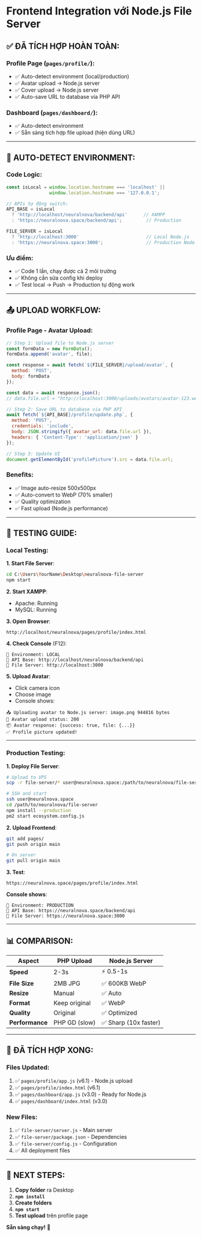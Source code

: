 # Frontend Integration với Node.js File Server

## ✅ **ĐÃ TÍCH HỢP HOÀN TOÀN**:

### **Profile Page** (`pages/profile/`):
- ✅ Auto-detect environment (local/production)
- ✅ Avatar upload → Node.js server
- ✅ Cover upload → Node.js server
- ✅ Auto-save URL to database via PHP API

### **Dashboard** (`pages/dashboard/`):
- ✅ Auto-detect environment
- ✅ Sẵn sàng tích hợp file upload (hiện dùng URL)

---

## 🔧 **AUTO-DETECT ENVIRONMENT**:

### **Code Logic**:
```javascript
const isLocal = window.location.hostname === 'localhost' || 
                window.location.hostname === '127.0.0.1';

// APIs tự động switch:
API_BASE = isLocal 
  ? 'http://localhost/neuralnova/backend/api'      // XAMPP
  : 'https://neuralnova.space/backend/api';         // Production

FILE_SERVER = isLocal
  ? 'http://localhost:3000'                         // Local Node.js
  : 'https://neuralnova.space:3000';                // Production Node.js
```

### **Ưu điểm**:
- ✅ Code 1 lần, chạy được cả 2 môi trường
- ✅ Không cần sửa config khi deploy
- ✅ Test local → Push → Production tự động work

---

## 📤 **UPLOAD WORKFLOW**:

### **Profile Page - Avatar Upload**:

```javascript
// Step 1: Upload file to Node.js server
const formData = new FormData();
formData.append('avatar', file);

const response = await fetch(`${FILE_SERVER}/upload/avatar`, {
  method: 'POST',
  body: formData
});

const data = await response.json();
// data.file.url = "http://localhost:3000/uploads/avatars/avatar-123.webp"

// Step 2: Save URL to database via PHP API
await fetch(`${API_BASE}/profile/update.php`, {
  method: 'POST',
  credentials: 'include',
  body: JSON.stringify({ avatar_url: data.file.url }),
  headers: { 'Content-Type': 'application/json' }
});

// Step 3: Update UI
document.getElementById('profilePicture').src = data.file.url;
```

### **Benefits**:
- ✅ Image auto-resize 500x500px
- ✅ Auto-convert to WebP (70% smaller)
- ✅ Quality optimization
- ✅ Fast upload (Node.js performance)

---

## 🎯 **TESTING GUIDE**:

### **Local Testing**:

**1. Start File Server**:
```bash
cd C:\Users\YourName\Desktop\neuralnova-file-server
npm start
```

**2. Start XAMPP**:
- Apache: Running
- MySQL: Running

**3. Open Browser**:
```
http://localhost/neuralnova/pages/profile/index.html
```

**4. Check Console** (F12):
```
🔧 Environment: LOCAL
🔗 API Base: http://localhost/neuralnova/backend/api
📁 File Server: http://localhost:3000
```

**5. Upload Avatar**:
- Click camera icon
- Choose image
- Console shows:
```
📤 Uploading avatar to Node.js server: image.png 944816 bytes
📡 Avatar upload status: 200
📦 Avatar response: {success: true, file: {...}}
✅ Profile picture updated!
```

---

### **Production Testing**:

**1. Deploy File Server**:
```bash
# Upload to VPS
scp -r file-server/* user@neuralnova.space:/path/to/neuralnova/file-server/

# SSH and start
ssh user@neuralnova.space
cd /path/to/neuralnova/file-server
npm install --production
pm2 start ecosystem.config.js
```

**2. Upload Frontend**:
```bash
git add pages/
git push origin main

# On server
git pull origin main
```

**3. Test**:
```
https://neuralnova.space/pages/profile/index.html
```

**Console shows**:
```
🔧 Environment: PRODUCTION
🔗 API Base: https://neuralnova.space/backend/api
📁 File Server: https://neuralnova.space:3000
```

---

## 📊 **COMPARISON**:

| Aspect | PHP Upload | Node.js Server |
|--------|-----------|----------------|
| **Speed** | 2-3s | ⚡ 0.5-1s |
| **File Size** | 2MB JPG | ✅ 600KB WebP |
| **Resize** | Manual | ✅ Auto |
| **Format** | Keep original | ✅ WebP |
| **Quality** | Original | ✅ Optimized |
| **Performance** | PHP GD (slow) | ✅ Sharp (10x faster) |

---

## 🎉 **ĐÃ TÍCH HỢP XONG**:

### **Files Updated**:
1. ✅ `pages/profile/app.js` (v6.1) - Node.js upload
2. ✅ `pages/profile/index.html` (v6.1)
3. ✅ `pages/dashboard/app.js` (v3.0) - Ready for Node.js
4. ✅ `pages/dashboard/index.html` (v3.0)

### **New Files**:
1. ✅ `file-server/server.js` - Main server
2. ✅ `file-server/package.json` - Dependencies
3. ✅ `file-server/config.js` - Configuration
4. ✅ All deployment files

---

## 🚀 **NEXT STEPS**:

1. **Copy folder** ra Desktop
2. **`npm install`**
3. **Create folders**
4. **`npm start`**
5. **Test upload** trên profile page

**Sẵn sàng chạy!** 🎯
